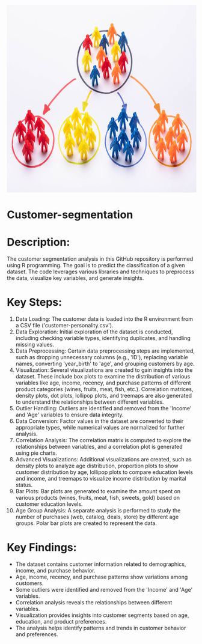 <p align="center">
  <img src="too-broad-customer-segmentation.jpeg" width="900" height="500">
</p>

# Customer-segmentation

# Description:

The customer segmentation analysis in this GitHub repository is performed using R programming. The goal is to predict the classification of a given dataset. The code leverages various libraries and techniques to preprocess the data, visualize key variables, and generate insights.

# Key Steps:

1. Data Loading: The customer data is loaded into the R environment from a CSV file ('customer-personality.csv').
2. Data Exploration: Initial exploration of the dataset is conducted, including checking variable types, identifying duplicates, and handling missing values.
3. Data Preprocessing: Certain data preprocessing steps are implemented, such as dropping unnecessary columns (e.g., 'ID'), replacing variable names, converting 'year_birth' to 'age', and grouping customers by age.
4. Visualization: Several visualizations are created to gain insights into the dataset. These include box plots to examine the distribution of various variables like age, income, recency, and purchase patterns of different product categories (wines, fruits, meat, fish, etc.). Correlation matrices, density plots, dot plots, lollipop plots, and treemaps are also generated to understand the relationships between different variables.
5. Outlier Handling: Outliers are identified and removed from the 'Income' and 'Age' variables to ensure data integrity.
6. Data Conversion: Factor values in the dataset are converted to their appropriate types, while numerical values are normalized for further analysis.
7. Correlation Analysis: The correlation matrix is computed to explore the relationships between variables, and a correlation plot is generated using pie charts.
8. Advanced Visualizations: Additional visualizations are created, such as density plots to analyze age distribution, proportion plots to show customer distribution by age, lollipop plots to compare education levels and income, and treemaps to visualize income distribution by marital status.
9. Bar Plots: Bar plots are generated to examine the amount spent on various products (wines, fruits, meat, fish, sweets, gold) based on customer education levels.
10. Age Group Analysis: A separate analysis is performed to study the number of purchases (web, catalog, deals, store) by different age groups. Polar bar plots are created to represent the data.

# Key Findings:

* The dataset contains customer information related to demographics, income, and purchase behavior.
* Age, income, recency, and purchase patterns show variations among customers.
* Some outliers were identified and removed from the 'Income' and 'Age' variables.
* Correlation analysis reveals the relationships between different variables.
* Visualization provides insights into customer segments based on age, education, and product preferences.
* The analysis helps identify patterns and trends in customer behavior and preferences.
